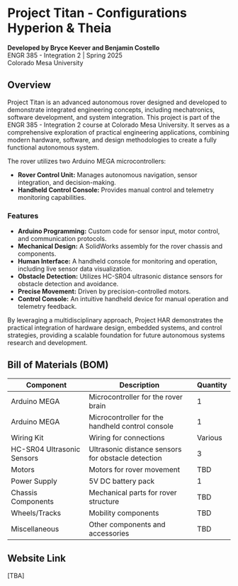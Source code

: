# Project Titan - Configurations Hyperion & Theia

**Developed by Bryce Keever and Benjamin Costello**  
ENGR 385 - Integration 2 | Spring 2025  
Colorado Mesa University  

## Overview

Project Titan is an advanced autonomous rover designed and developed to demonstrate integrated engineering concepts, including mechatronics, software development, and system integration. This project is part of the ENGR 385 - Integration 2 course at Colorado Mesa University. It serves as a comprehensive exploration of practical engineering applications, combining modern hardware, software, and design methodologies to create a fully functional autonomous system.

The rover utilizes two Arduino MEGA microcontrollers:
- **Rover Control Unit:** Manages autonomous navigation, sensor integration, and decision-making.
- **Handheld Control Console:** Provides manual control and telemetry monitoring capabilities.

### Features
- **Arduino Programming:** Custom code for sensor input, motor control, and communication protocols.
- **Mechanical Design:** A SolidWorks assembly for the rover chassis and components.
- **Human Interface:** A handheld console for monitoring and operation, including live sensor data visualization.
- **Obstacle Detection:** Utilizes HC-SR04 ultrasonic distance sensors for obstacle detection and avoidance.
- **Precise Movement:** Driven by precision-controlled motors.
- **Control Console:** An intuitive handheld device for manual operation and telemetry feedback.

By leveraging a multidisciplinary approach, Project HAR demonstrates the practical integration of hardware design, embedded systems, and control strategies, providing a scalable foundation for future autonomous systems research and development.

## Bill of Materials (BOM)
| **Component**          | **Description**                                        | **Quantity** |
|-------------------------|--------------------------------------------------------|--------------|
| Arduino MEGA           | Microcontroller for the rover brain                   | 1            |
| Arduino MEGA           | Microcontroller for the handheld control console      | 1            |
| Wiring Kit             | Wiring for connections                                | Various      |
| HC-SR04 Ultrasonic Sensors | Ultrasonic distance sensors for obstacle detection | 3          |
| Motors                 | Motors for rover movement                             | TBD          |
| Power Supply           | 5V DC battery pack                                    | 1            |
| Chassis Components     | Mechanical parts for rover structure                  | TBD          |
| Wheels/Tracks          | Mobility components                                   | TBD          |
| Miscellaneous          | Other components and accessories                      | TBD          |

## Website Link
[TBA]
